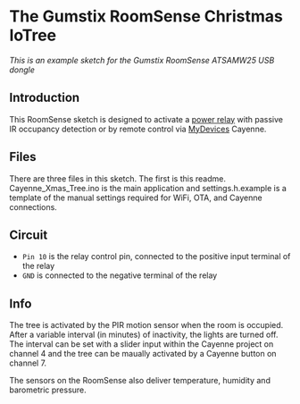 # The Gumstix RoomSense Christmas IoTree
*This is an example sketch for the Gumstix RoomSense ATSAMW25 USB dongle* 

## Introduction

This RoomSense sketch is designed to activate a [power relay](http://digitalloggers.com) with passive IR occupancy detection or by remote control via [MyDevices](http://www.mydevices.com)  Cayenne.

## Files

There are three files in this sketch.  The first is this readme.  Cayenne_Xmas_Tree.ino is the main application and settings.h.example is a template of the manual settings required for WiFi, OTA, and Cayenne connections.

## Circuit

* `Pin 10` is the relay control pin, connected to the positive input terminal of the relay
* `GND` is connected to the negative terminal of the relay

## Info

The tree is activated by the PIR motion sensor when the room is occupied.  After a variable interval (in minutes) of inactivity, the lights are turned off.  The interval can be set with a slider input within the Cayenne project on channel 4 and the tree can be maually activated by a Cayenne button on channel 7.

The sensors on the RoomSense also deliver temperature, humidity and barometric pressure.